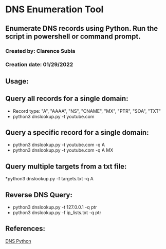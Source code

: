 # DNS Enumeration Tool
## Enumerate DNS records using Python. Run the script in powershell or command prompt.

### Created by: Clarence Subia
### Creation date: 01/29/2022


## Usage:

## Query all records for a single domain:
* Record type: "A", "AAAA", "NS", "CNAME", "MX", "PTR", "SOA", "TXT"
* python3 dnslookup.py -t youtube.com

## Query a specific record for a single domain:
* python3 dnslookup.py -t youtube.com -q A
* python3 dnslookup.py -t youtube.com -q A MX

## Query multiple targets from a txt file:
*python3 dnslookup.py -f targets.txt -q A

## Reverse DNS Query:
* python3 dnslookup.py -t 127.0.0.1 -q ptr
* python3 dnslookup.py -f ip_lists.txt -q ptr


## References:

[DNS Python](https://www.dnspython.org/examples/)
